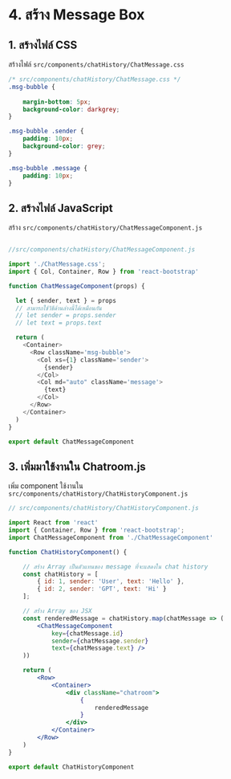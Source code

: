 
# 4. สร้าง Message Box 

## 1. สร้างไฟล์ CSS 

สร้างไฟล​์ `src/components/chatHistory/ChatMessage.css`

```css
/* src/components/chatHistory/ChatMessage.css */
.msg-bubble {
    
    margin-bottom: 5px;
    background-color: darkgrey;
} 

.msg-bubble .sender {
    padding: 10px;
    background-color: grey;
}

.msg-bubble .message {
    padding: 10px;
}
```

## 2. สร้างไฟล์ JavaScript

สร้าง `src/components/chatHistory/ChatMessageComponent.js`

```js

//src/components/chatHistory/ChatMessageComponent.js

import './ChatMessage.css';
import { Col, Container, Row } from 'react-bootstrap'

function ChatMessageComponent(props) {

  let { sender, text } = props
  // สามารถใช้วิธีด้านล่างนี้ได้เหมือนกัน
  // let sender = props.sender
  // let text = props.text

  return (
    <Container>
      <Row className='msg-bubble'>
        <Col xs={1} className='sender'>
          {sender}
        </Col>
        <Col md="auto" className='message'>
          {text}
        </Col>
      </Row>
    </Container>
  )
}

export default ChatMessageComponent
```

## 3. เพิ่มมาใช้งานใน Chatroom.js

เพิ่ม component ใช้งานใน `src/components/chatHistory/ChatHistoryComponent.js` 

```jsx
// src/components/chatHistory/ChatHistoryComponent.js

import React from 'react'
import { Container, Row } from 'react-bootstrap';
import ChatMessageComponent from './ChatMessageComponent'

function ChatHistoryComponent() {

    // สร้าง Array เป็นตัวแทนของ message ที่จะแสดงใน chat history 
    const chatHistory = [
        { id: 1, sender: 'User', text: 'Hello' },
        { id: 2, sender: 'GPT', text: 'Hi' }
    ];

    // สร่้าง Array ของ JSX 
    const renderedMessage = chatHistory.map(chatMessage => (
        <ChatMessageComponent
            key={chatMessage.id}
            sender={chatMessage.sender}
            text={chatMessage.text} />
    ))

    return (
        <Row>
            <Container>
                <div className="chatroom">
                    {
                        renderedMessage
                    }
                </div>
            </Container>
        </Row>
    )
}

export default ChatHistoryComponent
```
